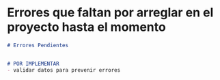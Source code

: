 # Errores que faltan por arreglar en el proyecto hasta el momento

```markdown
# Errores Pendientes


# POR IMPLEMENTAR
- validar datos para prevenir errores 
```
